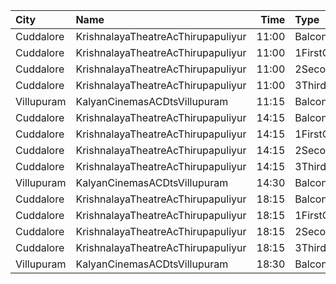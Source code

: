 | City       | Name                               |  Time | Type         | Price | Capacity | Booked |
| :--------- | :--------------------------------- | ----: | :----------- | ----: | -------: | -----: |
| Cuddalore  | KrishnalayaTheatreAcThirupapuliyur | 11:00 | Balcony      |  130₹ |       80 |     46 |
| Cuddalore  | KrishnalayaTheatreAcThirupapuliyur | 11:00 | 1FirstClass  |  120₹ |      233 |    122 |
| Cuddalore  | KrishnalayaTheatreAcThirupapuliyur | 11:00 | 2SecondClass |  100₹ |      212 |    112 |
| Cuddalore  | KrishnalayaTheatreAcThirupapuliyur | 11:00 | 3ThirdClass  |   55₹ |      142 |     72 |
| Villupuram | KalyanCinemasACDtsVillupuram       | 11:15 | Balcony      |  165₹ |      155 |     92 |
| Cuddalore  | KrishnalayaTheatreAcThirupapuliyur | 14:15 | Balcony      |  130₹ |       80 |     48 |
| Cuddalore  | KrishnalayaTheatreAcThirupapuliyur | 14:15 | 1FirstClass  |  120₹ |      233 |    124 |
| Cuddalore  | KrishnalayaTheatreAcThirupapuliyur | 14:15 | 2SecondClass |  100₹ |      212 |    112 |
| Cuddalore  | KrishnalayaTheatreAcThirupapuliyur | 14:15 | 3ThirdClass  |   55₹ |      142 |     52 |
| Villupuram | KalyanCinemasACDtsVillupuram       | 14:30 | Balcony      |  165₹ |      155 |     92 |
| Cuddalore  | KrishnalayaTheatreAcThirupapuliyur | 18:15 | Balcony      |  130₹ |       80 |     42 |
| Cuddalore  | KrishnalayaTheatreAcThirupapuliyur | 18:15 | 1FirstClass  |  120₹ |      233 |    122 |
| Cuddalore  | KrishnalayaTheatreAcThirupapuliyur | 18:15 | 2SecondClass |  100₹ |      212 |    112 |
| Cuddalore  | KrishnalayaTheatreAcThirupapuliyur | 18:15 | 3ThirdClass  |   55₹ |      142 |     72 |
| Villupuram | KalyanCinemasACDtsVillupuram       | 18:30 | Balcony      |  165₹ |      155 |     92 |
